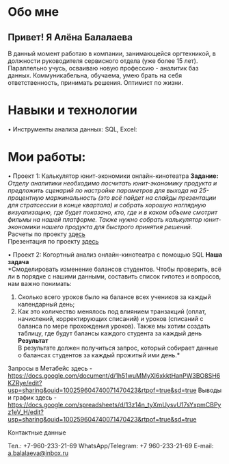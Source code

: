 # Обо мне

## Привет! Я Алёна Балалаева 
В данный момент работаю в компании, занимающейся оргтехникой, в должности руководителя сервисного отдела (уже более 15 лет). Параллельно учусь, осваиваю новую профессию - аналитик баз данных.
Коммуникабельна, обучаема, умею брать на себя ответственность, принимать решения. Оптимист по жизни. 

# Навыки и технологии

• Инструменты анализа данных: SQL, Excel:

# Мои работы:

• Проект 1: Калькулятор юнит-экономики онлайн-кинотеатра
**Задание:**  
*Отделу аналитики необходимо посчитать юнит-экономику продукта и предложить сценарий по настройке параметров для выхода на 25-процентную маржинальность (это всё пойдет на слайды презентации для стратсессии в конце квартала) и собрать хорошую наглядную визуализацию, где будет показано, кто, где и в каком объеме смотрит фильмы на нашей платформе. Также нужно собрать калькулятор юнит-экономики нашего продукта для быстрого принятия решений.*  
Расчеты по проекту [здесь](https://docs.google.com/spreadsheets/d/1jZowQA64vVzwTPXyl_dVTH9S5o4_ebwz/edit?usp=sharing&ouid=100259604740071470423&rtpof=true&sd=true)  
Презентация по проекту [здесь](https://docs.google.com/presentation/d/1HuFAgvG8RcPdQCbUn3v-kWAnUuAQwGJf/edit?usp=sharing&ouid=100259604740071470423&rtpof=true&sd=true)

• Проект 2: Когортный анализ онлайн-кинотеатра с помощью SQL
**Наша задача**  
*Смоделировать изменение балансов студентов. Чтобы проверить, всё ли в порядке с нашими данными, составить список гипотез и вопросов, нам важно понимать:
1. Сколько всего уроков было на балансе всех учеников за каждый календарный день;
2. Как это количество менялось под влиянием транзакций (оплат, начислений, корректирующих списаний) и уроков (списаний с баланса по мере прохождения уроков).
Также мы хотим создать таблицу, где будут балансы каждого студента за каждый день
**Результат**  
В результате должен получиться запрос, который собирает данные о балансах студентов за каждый прожитый ими день.*  

Запросы в Метабейс здесь - https://docs.google.com/document/d/1h51wuMMyXl6xkktHanPW3BO8SH6KZRye/edit?usp=sharing&ouid=100259604740071470423&rtpof=true&sd=true
Выводы и график здесь - https://docs.google.com/spreadsheets/d/13z14n_tyXmUysvU17sYxpmCBPyz1eV_H/edit?usp=sharing&ouid=100259604740071470423&rtpof=true&sd=true


Контактные данные

Тел.: +7-960-233-21-69
WhatsApp/Telegram: +7 960-233-21-69
E-mail: a.balalaeva@inbox.ru
